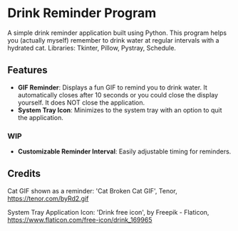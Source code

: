 # Drink Reminder Program

A simple drink reminder application built using Python. This program helps you (actually myself) remember to drink water at regular intervals with a hydrated cat.
Libraries: Tkinter, Pillow, Pystray, Schedule.

## Features

- **GIF Reminder**: Displays a fun GIF to remind you to drink water. It automatically closes after 10 seconds or you could close the display yourself. It does NOT close the application.
- **System Tray Icon**: Minimizes to the system tray with an option to quit the application.
  
### WIP
- **Customizable Reminder Interval**: Easily adjustable timing for reminders.

## Credits

Cat GIF shown as a reminder: 'Cat Broken Cat GIF', Tenor, https://tenor.com/byRd2.gif

System Tray Application Icon: 'Drink free icon', by Freepik - Flaticon, https://www.flaticon.com/free-icon/drink_169965
